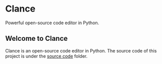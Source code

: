 # Clance
Powerful open-source code editor in Python.

## Welcome to Clance
Clance is an open-source code editor in Python. The source code of this project is under the [source code](https://github.com/TotoCodeFR/Clance/tree/main/source%20code) folder.
